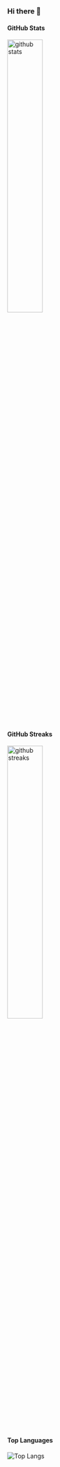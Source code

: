 ### Hi there 👋

<!--
**susantoscott/susantoscott** is a ✨ _special_ ✨ repository because its `README.md` (this file) appears on your GitHub profile.

Here are some ideas to get you started:

- 🔭 I’m currently working on ...
- 🌱 I’m currently learning ...
- 👯 I’m looking to collaborate on ...
- 🤔 I’m looking for help with ...
- 💬 Ask me about ...
- 📫 How to reach me: ...
- 😄 Pronouns: ...
- ⚡ Fun fact: ...
-->

#### GitHub Stats
<img src="https://github-readme-stats.vercel.app/api?username=susantoscott&show_icons=true&theme=discord_old_blurple" alt="github stats" width="40%" >

#### GitHub Streaks
<img src="https://github-readme-streak-stats.herokuapp.com/?user=susantoscott&theme=dark" alt="github streaks" width="40%" align="center" >

#### Top Languages
![Top Langs](https://github-readme-stats.vercel.app/api/top-langs/?username=susantoscott&layout=compact)


